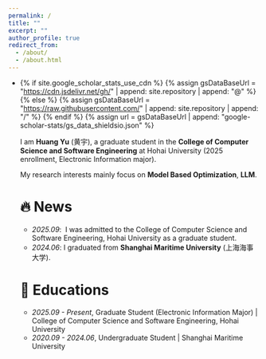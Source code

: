 ```yaml
---
permalink: /
title: ""
excerpt: ""
author_profile: true
redirect_from: 
  - /about/
  - /about.html
---
```


- {% if site.google_scholar_stats_use_cdn %}
  {% assign gsDataBaseUrl = "https://cdn.jsdelivr.net/gh/" | append: site.repository | append: "@" %}
  {% else %}
  {% assign gsDataBaseUrl = "https://raw.githubusercontent.com/" | append: site.repository | append: "/" %}
  {% endif %}
  {% assign url = gsDataBaseUrl | append: "google-scholar-stats/gs_data_shieldsio.json" %}

  <span class='anchor' id='about-me'></span>

  I am **Huang Yu** (黄宇), a graduate student in the **College of Computer Science and Software Engineering** at Hohai University (2025 enrollment, Electronic Information major).

  My research interests mainly focus on **Model Based Optimization**, **LLM**.


  # 🔥 News

  - *2025.09*: &nbsp;I was admitted to the College of Computer Science and Software Engineering, Hohai University as a graduate student.
  - *2024.06*:  I graduated from **Shanghai Maritime University** (上海海事大学).


  # 📖 Educations

  - *2025.09 - Present*, Graduate Student (Electronic Information Major) | College of Computer Science and Software Engineering, Hohai University
  - *2020.09 - 2024.06*, Undergraduate Student | Shanghai Maritime University
